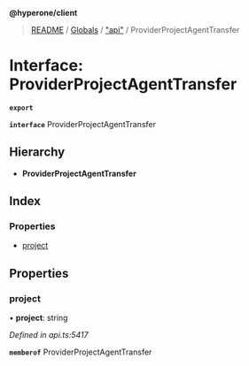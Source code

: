 **@hyperone/client**

> [README](../README.md) / [Globals](../globals.md) / ["api"](../modules/_api_.md) / ProviderProjectAgentTransfer

# Interface: ProviderProjectAgentTransfer

**`export`** 

**`interface`** ProviderProjectAgentTransfer

## Hierarchy

* **ProviderProjectAgentTransfer**

## Index

### Properties

* [project](_api_.providerprojectagenttransfer.md#project)

## Properties

### project

•  **project**: string

*Defined in api.ts:5417*

**`memberof`** ProviderProjectAgentTransfer
